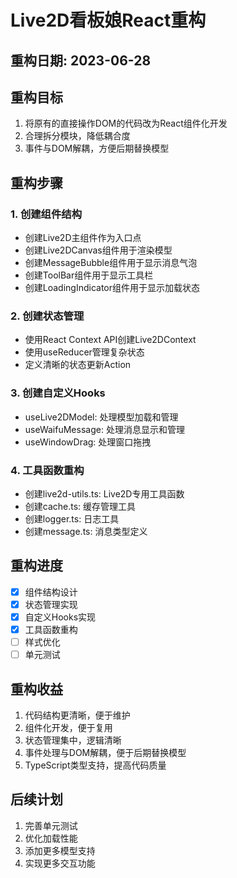 # Live2D看板娘React重构

## 重构日期: 2023-06-28

## 重构目标
1. 将原有的直接操作DOM的代码改为React组件化开发
2. 合理拆分模块，降低耦合度
3. 事件与DOM解耦，方便后期替换模型

## 重构步骤

### 1. 创建组件结构
- 创建Live2D主组件作为入口点
- 创建Live2DCanvas组件用于渲染模型
- 创建MessageBubble组件用于显示消息气泡
- 创建ToolBar组件用于显示工具栏
- 创建LoadingIndicator组件用于显示加载状态

### 2. 创建状态管理
- 使用React Context API创建Live2DContext
- 使用useReducer管理复杂状态
- 定义清晰的状态更新Action

### 3. 创建自定义Hooks
- useLive2DModel: 处理模型加载和管理
- useWaifuMessage: 处理消息显示和管理
- useWindowDrag: 处理窗口拖拽

### 4. 工具函数重构
- 创建live2d-utils.ts: Live2D专用工具函数
- 创建cache.ts: 缓存管理工具
- 创建logger.ts: 日志工具
- 创建message.ts: 消息类型定义

## 重构进度
- [x] 组件结构设计
- [x] 状态管理实现
- [x] 自定义Hooks实现
- [x] 工具函数重构
- [ ] 样式优化
- [ ] 单元测试

## 重构收益
1. 代码结构更清晰，便于维护
2. 组件化开发，便于复用
3. 状态管理集中，逻辑清晰
4. 事件处理与DOM解耦，便于后期替换模型
5. TypeScript类型支持，提高代码质量

## 后续计划
1. 完善单元测试
2. 优化加载性能
3. 添加更多模型支持
4. 实现更多交互功能 